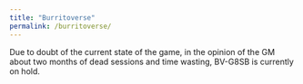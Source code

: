 ```yaml
---
title: "Burritoverse"
permalink: /burritoverse/
---
```


Due to doubt of the current state of the game, in the opinion of the GM about two months of dead sessions and time wasting, BV-G8SB is currently on hold.

